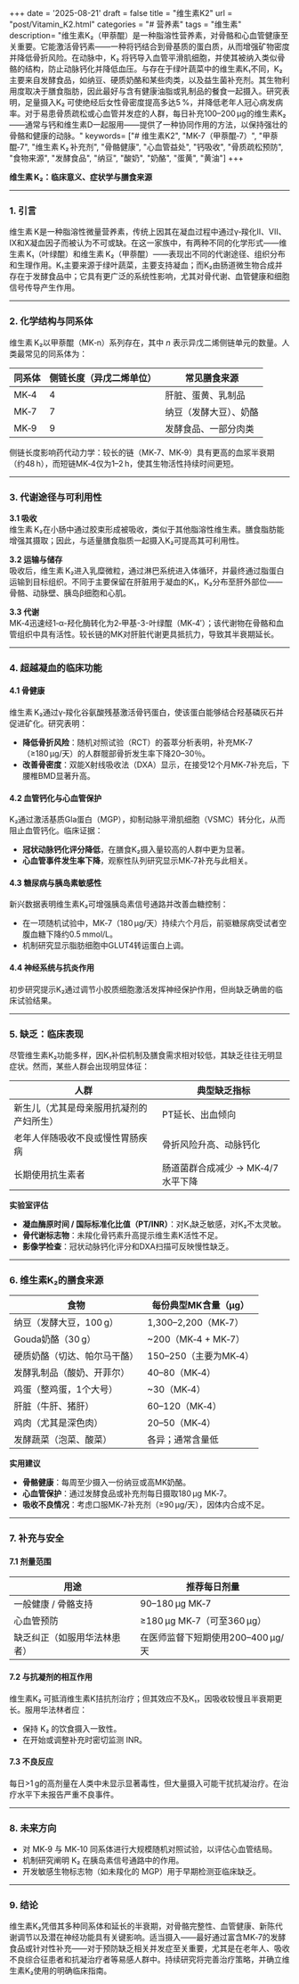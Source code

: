 +++
date = '2025-08-21'
draft = false
title = "维生素K2"
url = "post/Vitamin_K2.html"
categories = "# 营养素"
tags = "维生素"
description= "维生素K₂（甲萘醌）是一种脂溶性营养素，对骨骼和心血管健康至关重要。它能激活骨钙素——一种将钙结合到骨基质的蛋白质，从而增强矿物密度并降低骨折风险。在动脉中，K₂ 将钙导入血管平滑肌细胞，并使其被纳入类似骨骼的结构，防止动脉钙化并降低血压。与存在于绿叶蔬菜中的维生素K₁不同，K₂ 主要来自发酵食品，如纳豆、硬质奶酪和某些肉类，以及益生菌补充剂。其生物利用度取决于膳食脂肪，因此最好与含有健康油脂或乳制品的餐食一起摄入。研究表明，足量摄入K₂ 可使绝经后女性骨密度提高多达5 %，并降低老年人冠心病发病率。对于易患骨质疏松或心血管并发症的人群，每日补充100–200 µg的维生素K₂——通常与钙和维生素D一起服用——提供了一种协同作用的方法，以保持强壮的骨骼和健康的动脉。"
keywords= ["# 维生素K2", "MK-7（甲萘醌‑7）", "甲萘醌‑7", "维生素 K₂ 补充剂", "骨骼健康", "心血管益处", "钙吸收", "骨质疏松预防", "食物来源", "发酵食品", "纳豆", "酸奶", "奶酪", "蛋黄", "黄油"]
+++

**维生素 K₂：临床意义、症状学与膳食来源**

---

### 1. 引言  

维生素 K是一种脂溶性微量营养素，传统上因其在凝血过程中通过γ‑羧化II、VII、IX和X凝血因子而被认为不可或缺。在这一家族中，有两种不同的化学形式——维生素 K₁（叶绿醌）和维生素 K₂（甲萘醌）——表现出不同的代谢途径、组织分布和生理作用。K₁主要来源于绿叶蔬菜，主要支持凝血；而K₂由肠道微生物合成并存在于发酵食品中；它具有更广泛的系统性影响，尤其对骨代谢、血管健康和细胞信号传导产生作用。

---

### 2. 化学结构与同系体  

维生素 K₂以甲萘醌（MK‑n）系列存在，其中 *n* 表示异戊二烯侧链单元的数量。人类最常见的同系体为：

| 同系体 | 侧链长度（异戊二烯单位） | 常见膳食来源 |
|--------|---------------------------|--------------|
| MK‑4   | 4                         | 肝脏、蛋黄、乳制品 |
| MK‑7   | 7                         | 纳豆（发酵大豆）、奶酪 |
| MK‑9   | 9                         | 发酵食品、一部分肉类 |

侧链长度影响药代动力学：较长的链（MK‑7、MK‑9）具有更高的血浆半衰期（约48 h），而短链MK‑4仅为1–2 h，使其生物活性持续时间更短。

---

### 3. 代谢途径与可利用性  

**3.1 吸收**  
维生素 K₂在小肠中通过胶束形成被吸收，类似于其他脂溶性维生素。膳食脂肪能增强其摄取；因此，与适量膳食脂质一起摄入K₂可提高其可利用性。

**3.2 运输与储存**  
吸收后，维生素 K₂进入乳糜微粒，通过淋巴系统进入体循环，并最终通过脂蛋白运输到目标组织。不同于主要保留在肝脏用于凝血的K₁，K₂分布至肝外部位——骨骼、动脉壁、胰岛β细胞和心肌。

**3.3 代谢**  
MK‑4迅速经1‑α-羟化酶转化为2‑甲基-3-叶绿醌（MK‑4′）；该代谢物在骨骼和血管组织中具有活性。较长链的MK对肝脏代谢更具抵抗力，导致其半衰期延长。

---

### 4. 超越凝血的临床功能  

#### 4.1 骨健康  
维生素 K₂通过γ‑羧化谷氨酸残基激活骨钙蛋白，使该蛋白能够结合羟基磷灰石并促进矿化。研究表明：

- **降低骨折风险**：随机对照试验（RCT）的荟萃分析表明，补充MK‑7（≥180 µg/天）的人群髋部骨折发生率下降20–30％。
- **改善骨密度**：双能X射线吸收法（DXA）显示，在接受12个月MK‑7补充后，下腰椎BMD显著升高。

#### 4.2 血管钙化与心血管保护  
K₂通过激活基质Gla蛋白（MGP），抑制动脉平滑肌细胞（VSMC）转分化，从而阻止血管钙化。临床证据：

- **冠状动脉钙化评分降低**，在膳食K₂摄入量较高的人群中更为显著。
- **心血管事件发生率下降**，观察性队列研究显示MK‑7补充与此相关。

#### 4.3 糖尿病与胰岛素敏感性  
新兴数据表明维生素K₂可增强胰岛素信号通路并改善血糖控制：

- 在一项随机试验中，MK‑7（180 µg/天）持续六个月后，前驱糖尿病受试者空腹血糖下降约0.5 mmol/L。
- 机制研究显示脂肪细胞中GLUT4转运蛋白上调。

#### 4.4 神经系统与抗炎作用  
初步研究提示K₂通过调节小胶质细胞激活发挥神经保护作用，但尚缺乏确凿的临床试验结果。

---

### 5. 缺乏：临床表现  

尽管维生素K₂功能多样，因K₁补偿机制及膳食需求相对较低，其缺乏往往无明显症状。然而，某些人群会出现明显体征：

| 人群 | 典型缺乏指标 |
|------|--------------|
| 新生儿（尤其是母亲服用抗凝剂的产妇所生） | PT延长、出血倾向 |
| 老年人伴随吸收不良或慢性胃肠疾病 | 骨折风险升高、动脉钙化 |
| 长期使用抗生素者 | 肠道菌群合成减少 → MK‑4/7水平下降 |

**实验室评估**  
- **凝血酶原时间 / 国际标准化比值（PT/INR）**：对K₁缺乏敏感，对K₂不太灵敏。  
- **骨代谢标志物**：未羧化骨钙素升高提示维生素K活性不足。  
- **影像学检查**：冠状动脉钙化评分和DXA扫描可反映慢性缺乏。

---

### 6. 维生素K₂的膳食来源  

| 食物 | 每份典型MK含量（µg） |
|------|---------------------|
| 纳豆（发酵大豆，100 g） | 1,300–2,200（MK‑7） |
| Gouda奶酪（30 g） | ~200（MK‑4 + MK‑7） |
| 硬质奶酪（切达、帕尔马干酪） | 150–250（主要为MK‑4） |
| 发酵乳制品（酸奶、开菲尔） | 40–80（MK‑4） |
| 鸡蛋（整鸡蛋，1个大号） | ~30（MK‑4） |
| 肝脏（牛肝、猪肝） | 60–120（MK‑4） |
| 鸡肉（尤其是深色肉） | 20–50（MK‑4） |
| 发酵蔬菜（泡菜、酸菜） | 各异；通常含量低 |

**实用建议**

- **骨骼健康**：每周至少摄入一份纳豆或高MK奶酪。
- **心血管保护**：通过发酵食品或补充剂每日摄取180 µg MK‑7。
- **吸收不良情况**：考虑口服MK‑7补充剂（≥90 µg/天），因体内合成不足。

---

### 7. 补充与安全  

#### 7.1 剂量范围  
| 用途 | 推荐每日剂量 |
|---------|------------------------|
| 一般健康 / 骨骼支持 | 90–180 µg MK‑7 |
| 心血管预防 | ≥180 µg MK‑7（可至360 µg） |
| 缺乏纠正（如服用华法林患者） | 在医师监督下短期使用200–400 µg/天 |

#### 7.2 与抗凝剂的相互作用  
维生素K₂ 可抵消维生素K拮抗剂治疗；但其效应不及K₁，因吸收较慢且半衰期更长。服用华法林者应：

- 保持 K₂ 的饮食摄入一致性。
- 在开始或调整补充时密切监测 INR。

#### 7.3 不良反应  
每日>1 g的高剂量在人类中未显示显著毒性，但大量摄入可能干扰抗凝治疗。在治疗水平下未报告严重不良事件。

---

### 8. 未来方向  

- 对 MK‑9 与 MK‑10 同系体进行大规模随机对照试验，以评估心血管结局。
- 机制研究阐明 K₂ 在胰岛素信号通路中的作用。
- 开发敏感生物标志物（如未羧化的 MGP）用于早期检测亚临床缺乏。

---

### 9. 结论  

维生素K₂凭借其多种同系体和延长的半衰期，对骨骼完整性、血管健康、新陈代谢调节以及潜在神经功能具有关键影响。适当摄入——最好通过富含MK‑7的发酵食品或针对性补充——对于预防缺乏相关并发症至关重要，尤其是在老年人、吸收不良综合征患者和抗凝治疗者等易感人群中。持续研究将完善治疗策略，并确立维生素K₂使用的明确临床指南。